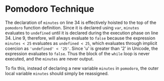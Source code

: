 # Pomodoro Technique

The declaration of `minutes` on line 34 is effectively hoisted to the top of the `pomodoro` function definition. Since it is declared using `var`, `minutes` evaluates to `undefined` until it is declared during the execution phase on line 34. Line 9, therefore, will always evaluate to `false` because the expression `minutes < 25` evaluates as `undefined < 25`, which evaluates through implicit coercion as `'undefined' < '25'`. Since 'u' is greater than '2' in Unicode, the expression evaluates to `false`. Thus the block of the `while` loop is never executed, and the `minutes` are never output.

To fix this, instead of declaring a new variable `minutes` in `pomodoro`, the outer local variable `minutes` should simply be reassigned.
